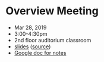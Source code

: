 # Overview Meeting
- Mar 28, 2019
- 3:00-4:30pm
- 2nd floor auditorium classroom
- [slides](https://sciware.flatironinstitute.org/01_Overview/reveal.html) ([source](slides.md))
- [Google doc for notes](https://docs.google.com/document/d/1jFyUyt8E1WyvOoRPBR_NqYYUX-v3PiVgaQ6oYSv0SYc/edit?usp=sharing)
